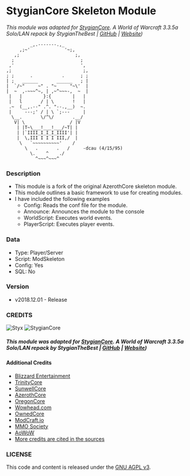 # StygianCore Skeleton Module #

_This module was adapted for [StygianCore](https://rebrand.ly/stygiancoreproject). A World of Warcraft 3.3.5a Solo/LAN repack by StygianTheBest | [GitHub](https://rebrand.ly/stygiangithub) | [Website](https://rebrand.ly/stygianthebest))_


             _,.-------.,_
         ,;~'             '~;,
       ,;                     ;,
      ;                         ;
     ,'                         ',
    ,;                           ;,
    ; ;      .           .      ; ;
    | ;   ______       ______   ; |
    |  `/~"     ~" . "~     "~\'  |
    |  ~  ,-~~~^~, | ,~^~~~-,  ~  |
     |   |        }:{        |   |
     |   l       / | \       !   |
     .~  (__,.--" .^. "--.,__)  ~.
     |     ---;' / | \ `;---     |
      \__.       \/^\/       .__/
       V| \                 / |V
        | |T~\___!___!___/~T| |
        | |`IIII_I_I_I_IIII'| |
        |  \,III I I I III,/  |
         \   `~~~~~~~~~~'    /
           \   .       .   /     -dcau (4/15/95)
             \.    ^    ./
               ^~~~^~~~^


### Description ###

- This module is a fork of the original AzerothCore skeleton module.
- This module outlines a basic framework to use for creating modules.
- I have included the following examples
    - Config: Reads the conf file for the module.
    - Announce: Announces the module to the console
    - WorldScript: Executes world events.
    - PlayerScript: Executes player events.


### Data ###

- Type: Player/Server
- Script: ModSkeleton
- Config: Yes
- SQL: No


### Version ###

- v2018.12.01 - Release

### CREDITS

![Styx](https://stygianthebest.github.io/assets/img/avatar/avatar-128.jpg "Styx")
![StygianCore](https://stygianthebest.github.io/assets/img/projects/stygiancore/StygianCore.png "StygianCore")

##### This module was adapted for [StygianCore](https://rebrand.ly/stygiancoreproject). A World of Warcraft 3.3.5a Solo/LAN repack by StygianTheBest | [GitHub](https://rebrand.ly/stygiangithub) | [Website](https://rebrand.ly/stygianthebest))

#### Additional Credits

- [Blizzard Entertainment](http://blizzard.com)
- [TrinityCore](https://github.com/TrinityCore/TrinityCore/blob/3.3.5/THANKS)
- [SunwellCore](http://www.azerothcore.org/pages/sunwell.pl/)
- [AzerothCore](https://github.com/AzerothCore/azerothcore-wotlk/graphs/contributors)
- [OregonCore](https://wiki.oregon-core.net/)
- [Wowhead.com](http://wowhead.com)
- [OwnedCore](http://ownedcore.com/)
- [ModCraft.io](http://modcraft.io/)
- [MMO Society](https://www.mmo-society.com/)
- [AoWoW](https://wotlk.evowow.com/)
- [More credits are cited in the sources](https://github.com/StygianTheBest)

### LICENSE

This code and content is released under the [GNU AGPL v3](https://github.com/azerothcore/azerothcore-wotlk/blob/master/LICENSE-AGPL3).
